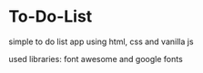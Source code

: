 # To-Do-List

simple to do list app using html, css and vanilla js

used libraries: font awesome and google fonts